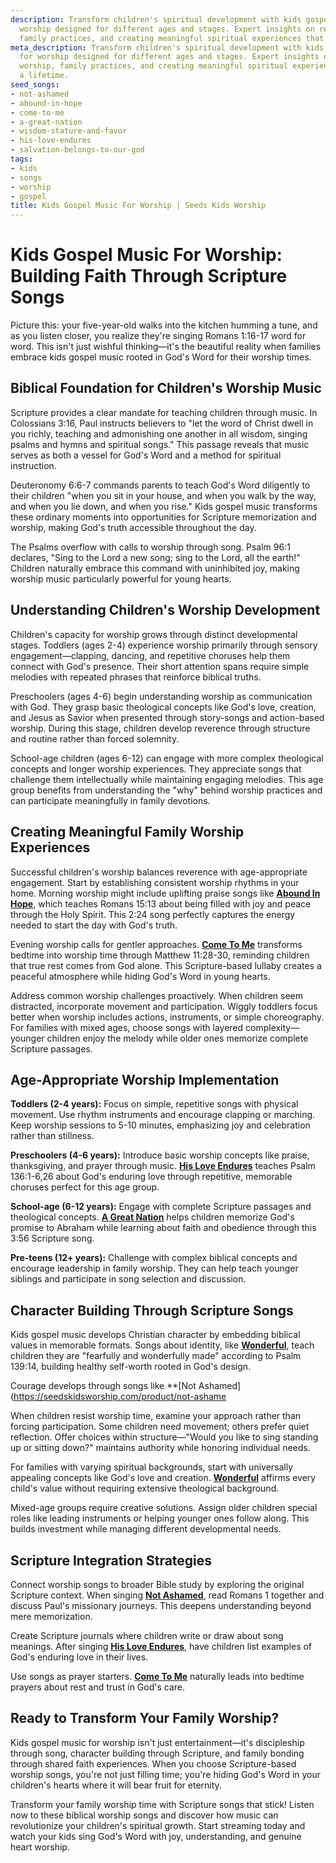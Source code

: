 ```yaml
---
description: Transform children's spiritual development with kids gospel music for
  worship designed for different ages and stages. Expert insights on reverent worship,
  family practices, and creating meaningful spiritual experiences that last a lifetime.
meta_description: Transform children's spiritual development with kids gospel music
  for worship designed for different ages and stages. Expert insights on reverent
  worship, family practices, and creating meaningful spiritual experiences that last
  a lifetime.
seed_songs:
- not-ashamed
- abound-in-hope
- come-to-me
- a-great-nation
- wisdom-stature-and-favor
- his-love-endures
- salvation-belongs-to-our-god
tags:
- kids
- songs
- worship
- gospel
title: Kids Gospel Music For Worship | Seeds Kids Worship
---
```

# Kids Gospel Music For Worship: Building Faith Through Scripture Songs

Picture this: your five-year-old walks into the kitchen humming a tune, and as you listen closer, you realize they're singing Romans 1:16-17 word for word. This isn't just wishful thinking—it's the beautiful reality when families embrace kids gospel music rooted in God's Word for their worship times.

## Biblical Foundation for Children's Worship Music

Scripture provides a clear mandate for teaching children through music. In Colossians 3:16, Paul instructs believers to "let the word of Christ dwell in you richly, teaching and admonishing one another in all wisdom, singing psalms and hymns and spiritual songs." This passage reveals that music serves as both a vessel for God's Word and a method for spiritual instruction.

Deuteronomy 6:6-7 commands parents to teach God's Word diligently to their children "when you sit in your house, and when you walk by the way, and when you lie down, and when you rise." Kids gospel music transforms these ordinary moments into opportunities for Scripture memorization and worship, making God's truth accessible throughout the day.

The Psalms overflow with calls to worship through song. Psalm 96:1 declares, "Sing to the Lord a new song; sing to the Lord, all the earth!" Children naturally embrace this command with uninhibited joy, making worship music particularly powerful for young hearts.

## Understanding Children's Worship Development

Children's capacity for worship grows through distinct developmental stages. Toddlers (ages 2-4) experience worship primarily through sensory engagement—clapping, dancing, and repetitive choruses help them connect with God's presence. Their short attention spans require simple melodies with repeated phrases that reinforce biblical truths.

Preschoolers (ages 4-6) begin understanding worship as communication with God. They grasp basic theological concepts like God's love, creation, and Jesus as Savior when presented through story-songs and action-based worship. During this stage, children develop reverence through structure and routine rather than forced solemnity.

School-age children (ages 6-12) can engage with more complex theological concepts and longer worship experiences. They appreciate songs that challenge them intellectually while maintaining engaging melodies. This age group benefits from understanding the "why" behind worship practices and can participate meaningfully in family devotions.

## Creating Meaningful Family Worship Experiences

Successful children's worship balances reverence with age-appropriate engagement. Start by establishing consistent worship rhythms in your home. Morning worship might include uplifting praise songs like **[Abound In Hope](https://seedskidsworship.com/product/abound-in-hope-romans-1513/)**, which teaches Romans 15:13 about being filled with joy and peace through the Holy Spirit. This 2:24 song perfectly captures the energy needed to start the day with God's truth.

Evening worship calls for gentler approaches. **[Come To Me](https://seedskidsworship.com/product/when-you-lie-down-lullabies-scripture-songs/)** transforms bedtime into worship time through Matthew 11:28-30, reminding children that true rest comes from God alone. This Scripture-based lullaby creates a peaceful atmosphere while hiding God's Word in young hearts.

Address common worship challenges proactively. When children seem distracted, incorporate movement and participation. Wiggly toddlers focus better when worship includes actions, instruments, or simple choreography. For families with mixed ages, choose songs with layered complexity—younger children enjoy the melody while older ones memorize complete Scripture passages.

## Age-Appropriate Worship Implementation

**Toddlers (2-4 years):** Focus on simple, repetitive songs with physical movement. Use rhythm instruments and encourage clapping or marching. Keep worship sessions to 5-10 minutes, emphasizing joy and celebration rather than stillness.

**Preschoolers (4-6 years):** Introduce basic worship concepts like praise, thanksgiving, and prayer through music. **[His Love Endures](https://seedskidsworship.com/product/his-love-endures-psalm-1361-6-26/)** teaches Psalm 136:1-6,26 about God's enduring love through repetitive, memorable choruses perfect for this age group.

**School-age (6-12 years):** Engage with complete Scripture passages and theological concepts. **[A Great Nation](https://seedskidsworship.com/product/a-great-nation-genesis-121-2/)** helps children memorize God's promise to Abraham while learning about faith and obedience through this 3:56 Scripture song.

**Pre-teens (12+ years):** Challenge with complex biblical concepts and encourage leadership in family worship. They can help teach younger siblings and participate in song selection and discussion.

## Character Building Through Scripture Songs

Kids gospel music develops Christian character by embedding biblical values in memorable formats. Songs about identity, like **[Wonderful](https://seedskidsworship.com/product/wonderful-psalm-13914/)**, teach children they are "fearfully and wonderfully made" according to Psalm 139:14, building healthy self-worth rooted in God's design.

Courage develops through songs like **[Not Ashamed](https://seedskidsworship.com/product/not-ashame

When children resist worship time, examine your approach rather than forcing participation. Some children need movement; others prefer quiet reflection. Offer choices within structure—"Would you like to sing standing up or sitting down?" maintains authority while honoring individual needs.

For families with varying spiritual backgrounds, start with universally appealing concepts like God's love and creation. **[Wonderful](https://seedskidsworship.com/product/wonderful-psalm-13914/)** affirms every child's value without requiring extensive theological background.

Mixed-age groups require creative solutions. Assign older children special roles like leading instruments or helping younger ones follow along. This builds investment while managing different developmental needs.

## Scripture Integration Strategies

Connect worship songs to broader Bible study by exploring the original Scripture context. When singing **[Not Ashamed](https://seedskidsworship.com/product/not-ashamed-romans-116-17/)**, read Romans 1 together and discuss Paul's missionary journeys. This deepens understanding beyond mere memorization.

Create Scripture journals where children write or draw about song meanings. After singing **[His Love Endures](https://seedskidsworship.com/product/his-love-endures-psalm-1361-6-26/)**, have children list examples of God's enduring love in their lives.

Use songs as prayer starters. **[Come To Me](https://seedskidsworship.com/product/when-you-lie-down-lullabies-scripture-songs/)** naturally leads into bedtime prayers about rest and trust in God's care.

## Ready to Transform Your Family Worship?

Kids gospel music for worship isn't just entertainment—it's discipleship through song, character building through Scripture, and family bonding through shared faith experiences. When you choose Scripture-based worship songs, you're not just filling time; you're hiding God's Word in your children's hearts where it will bear fruit for eternity.

Transform your family worship time with Scripture songs that stick! Listen now to these biblical worship songs and discover how music can revolutionize your children's spiritual growth. Start streaming today and watch your kids sing God's Word with joy, understanding, and genuine heart worship.

<script type="application/ld+json">
{
  "@context": "https://schema.org",
  "@type": "Article",
  "headline": "Kids Gospel Music For Worship",
  "author": {
    "@type": "Organization",
    "name": "Seeds Kids Worship"
  },
  "publisher": {
    "@type": "Organization",
    "name": "Seeds Kids Worship",
    "logo": {
      "@type": "ImageObject",
      "url": "https://seedskidsworship.com/logo.png"
    }
  },
  "datePublished": "2025-09-05T12:41:46.202545",
  "dateModified": "2025-09-05T12:41:46.202565",
  "description": "Transform children's spiritual development with kids gospel music for worship designed for different ages and stages. Expert insights on reverent worship, famil",
  "mainEntityOfPage": {
    "@type": "WebPage",
    "@id": "https://seedskidsworship.com/activities/kids-gospel-music-for-worship/"
  }
}
</script>

<script type="application/ld+json">
{
  "@context": "https://schema.org",
  "@type": "Product",
  "name": "Not Ashamed",
  "description": "Scripture song based on the first commandment (Exodus 20:1\u20133) that calls children to worship the one true God above all idols.",
  "url": "https://seedskidsworship.com/product/not-ashamed-romans-116-17/",
  "brand": {
    "@type": "Brand",
    "name": "Seeds Kids Worship"
  },
  "category": "Children's Christian Music",
  "album": "Power"
}
</script>

<script type="application/ld+json">
{
  "@context": "https://schema.org",
  "@type": "Product",
  "name": "Abound In Hope",
  "description": "Uplifting song about being filled with joy and peace through the power of the Holy Spirit",
  "url": "https://seedskidsworship.com/product/abound-in-hope-romans-1513/",
  "brand": {
    "@type": "Brand",
    "name": "Seeds Kids Worship"
  },
  "category": "Children's Christian Music",
  "album": "Hope"
}
</script>

<script type="application/ld+json">
{
  "@context": "https://schema.org",
  "@type": "Product",
  "name": "Come To Me",
  "description": "Biblical lullaby based on Matthew 11:28-30 offering rest and comfort through God's Word. Creates peaceful atmosphere for bedtime worship reminding families that true rest comes from God alone. Part of Scripture-based lullaby collection.",
  "url": "https://seedskidsworship.com/product/when-
